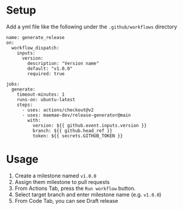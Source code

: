 # Setup

Add a yml file like the following under the `.github/workflows` directory

```
name: generate_release
on:
  workflow_dispatch:
    inputs:
      version:
        description: "Version name"
        default: "v1.0.0"
        required: true

jobs:
  generate:
    timeout-minutes: 1
    runs-on: ubuntu-latest
    steps:
      - uses: actions/checkout@v2
      - uses: maemae-dev/release-generator@main
        with:
          version: ${{ github.event.inputs.version }}
          branch: ${{ github.head_ref }}
          token: ${{ secrets.GITHUB_TOKEN }}

```

# Usage

1. Create a milestone named `v1.0.0`
2. Assign them milestone to pull requests
3. From Actions Tab, press the `Run workflow` button.
4. Select target branch and enter milestone name (e.g. `v1.0.0`)
5. From Code Tab, you can see Draft release
